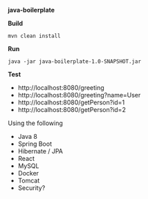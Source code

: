 **java-boilerplate**

**Build**

`mvn clean install`

**Run**

`java -jar java-boilerplate-1.0-SNAPSHOT.jar`

**Test**

- http://localhost:8080/greeting
- http://localhost:8080/greeting?name=User
- http://localhost:8080/getPerson?id=1
- http://localhost:8080/getPerson?id=2

Using the following

- Java 8
- Spring Boot
- Hibernate / JPA
- React
- MySQL
- Docker
- Tomcat
- Security?